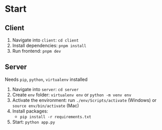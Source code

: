 # Start

## Client

1. Navigate into `client`: `cd client`
2. Install dependencies: `pnpm install`
3. Run frontend: `pnpm dev`

## Server

Needs `pip`, `python`, `virtualenv` installed

1. Navigate into `server`: `cd server`
2. Create `env` folder: `virtualenv env` or `python -m venv env`
3. Activate the environment: run `./env/Scripts/activate` (Windows) or `source env/bin/activate` (Mac)
4. Install packages:
   - `pip install -r requirements.txt`
5. Start: `python app.py`
